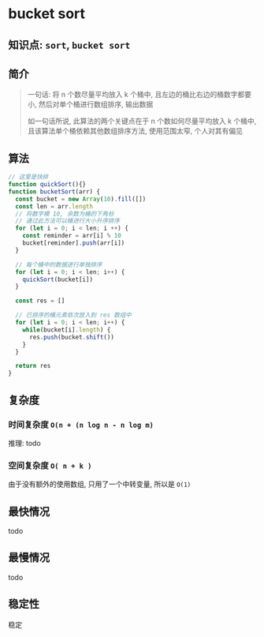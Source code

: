 # bucket sort 

## 知识点: `sort`, `bucket sort`

## 简介
> 一句话: 将 n 个数尽量平均放入 k 个桶中, 且左边的桶比右边的桶数字都要小, 然后对单个桶进行数组排序, 输出数据
> 
> 如一句话所说, 此算法的两个关键点在于 n 个数如何尽量平均放入 k 个桶中, 且该算法单个桶依赖其他数组排序方法, 使用范围太窄, 个人对其有偏见

## 算法
```javascript
// 这里是快排
function quickSort(){}
function bucketSort(arr) {
  const bucket = new Array(10).fill([])
  const len = arr.length
  // 将数字模 10, 余数为桶的下角标
  // 通过此方法可以桶进行大小升序排序
  for (let i = 0; i < len; i ++) {
    const reminder = arr[i] % 10
    bucket[reminder].push(arr[i])
  }

  // 每个桶中的数据进行单独排序
  for (let i = 0; i < len; i++) {
    quickSort(bucket[i])
  }

  const res = []

  // 已排序的桶元素依次放入到 res 数组中
  for (let i = 0; i < len; i++) {
    while(bucket[i].length) {
      res.push(bucket.shift())
    }
  } 

  return res
}
```

## 复杂度
### 时间复杂度 `O(n + (n log n - n log m)`
推理: todo

### 空间复杂度 `O( n + k )`
由于没有额外的使用数组, 只用了一个中转变量, 所以是 `O(1)`

## 最快情况
todo

## 最慢情况
todo

## 稳定性
稳定
